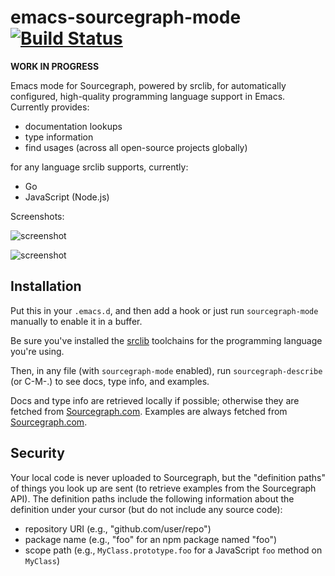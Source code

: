 # emacs-sourcegraph-mode [![Build Status](https://travis-ci.org/sourcegraph/emacs-sourcegraph-mode.png?branch=master)](https://travis-ci.org/sourcegraph/emacs-sourcegraph-mode)

**WORK IN PROGRESS**

Emacs mode for Sourcegraph, powered by srclib, for automatically configured, high-quality programming language support in Emacs. Currently provides:

* documentation lookups
* type information
* find usages (across all open-source projects globally)

for any language srclib supports, currently:

* Go
* JavaScript (Node.js)


Screenshots:

![screenshot](https://s3-us-west-2.amazonaws.com/sourcegraph-assets/emacs-sourcegraph-mode-screenshot-0.png)

![screenshot](https://s3-us-west-2.amazonaws.com/sourcegraph-assets/emacs-sourcegraph-mode-screenshot-1.png)

## Installation

Put this in your `.emacs.d`, and then add a hook or just run `sourcegraph-mode`
manually to enable it in a buffer.

Be sure you've installed the
[srclib](https://sourcegraph.com/sourcegraph/srclib) toolchains for the
programming language you're using.

Then, in any file (with `sourcegraph-mode` enabled), run `sourcegraph-describe`
(or C-M-.) to see docs, type info, and examples.

Docs and type info are retrieved locally if possible; otherwise they are fetched
from [Sourcegraph.com](https://sourcegraph.com). Examples are always fetched
from [Sourcegraph.com](https://sourcegraph.com).

## Security

Your local code is never uploaded to Sourcegraph, but the "definition paths" of
things you look up are sent (to retrieve examples from the Sourcegraph API). The
definition paths include the following information about the definition under
your cursor (but do not include any source code):

* repository URI (e.g., "github.com/user/repo")
* package name (e.g., "foo" for an npm package named "foo")
* scope path (e.g., `MyClass.prototype.foo` for a JavaScript `foo` method on `MyClass`)
